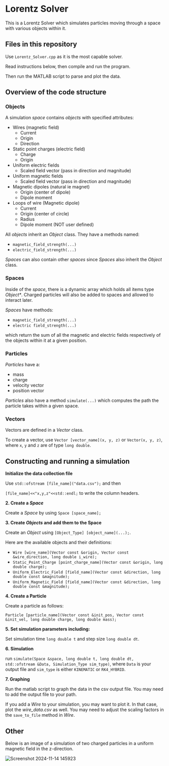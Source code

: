 # Lorentz Solver

This is a Lorentz Solver which simulates particles moving through a space with various objects within it. 

## Files in this repository

Use `Lorentz_Solver.cpp` as it is the most capable solver.

Read instructions below, then compile and run the program.

Then run the MATLAB script to parse and plot the data.

## Overview of the code structure

### **Objects**

A simulation _space_ contains _objects_ with specified attributes:
- Wires (magnetic field)
  - Current 
  - Origin
  - Direction
- Static point charges (electric field)
  - Charge
  - Origin
- Uniform electric fields
  - Scaled field vector (pass in direction and magnitude)
- Uniform magnetic fields
  - Scaled field vector (pass in direction and magnitude)
- Magnetic dipoles (natural ie magnet) 
  - Origin (center of dipole)
  - Dipole moment 
- Loops of wire (Magnetic dipole)
   - Current
   - Origin (center of circle)
   - Radius
   - Dipole moment (NOT user defined)


All _objects_ inherit an _Object_ class. They have a methods named:
- `magnetic_field_strength(...)`
- `electric_field_strength(...)`

_Spaces_ can also contain other _spaces_ since _Spaces_ also inherit the _Object_ class.

### **Spaces**

Inside of the _space_, there is a dynamic array which holds all items type _Object*_. 
Charged particles will also be added to spaces and allowed to interact later.

_Spaces_ have methods:
- `magnetic_field_strength(...)`
- `electric field_strength(...)`
  
which return the sum of all the magnetic and electric fields respectively of the objects within it at a given position.

### **Particles**

_Particles_ have a:   
- mass
- charge
- velocity vector
- position vector

_Particles_ also have a method `simulate(...)` which computes the path the particle takes within a given space. 

### Vectors

Vectors are defined in a _Vector_ class.

To create a vector, use `Vector [vector_name](x, y, z)` or `Vector(x, y, z)`, where `x`, `y` and `z` are of type `long double`.

## Constructing and running a simulation

**Initialize the data collection file**

Use `std::ofstream [file_name]("data.csv");` and then

`[file_name]<<"x,y,z"<<std::endl;` to write the column headers.

**2. Create a _Space_**
  
Create a _Space_ by using `Space [space_name];`

**3. Create _Objects_ and add them to the Space**

Create an _Object_ using `[Object_Type] [object_name](...);`.

Here are the available objects and their definitions:

- `Wire [wire_name](Vector const &origin, Vector const &wire_direction, long double i_wire);`
- `Static_Point_Charge [point_charge_name](Vector const &origin, long double charge);`
- `Uniform_Electric_Field [field_name](Vector const &direction, long double const &magnitude);`
- `Uniform_Magnetic_Field [field_name](Vector const &direction, long double const &magnitude);`
 
**4. Create a Particle**

Create a particle as follows:

`Particle [particle_name](Vector const &init_pos, Vector const &init_vel, long double charge, long double mass);`

**5. Set simulation parameters including:**

Set simulation time `long double t` and step size `long double dt`.

**6. Simulation**

run `simulate(Space &space, long double t, long double dt, std::ofstream &Data, Simulation_Type sim_type)`, where `Data` is your output file and `sim_type` is either `KINEMATIC` or `RK4_HYBRID`.

**7. Graphing**

Run the matlab script to graph the data in the csv output file. You may need to add the output file to your path. 

If you add a _Wire_ to your simulation, you may want to plot it. In that case, plot the _wire_data.csv_ as well. You may need to adjust the scaling factors in the `save_to_file` method in _Wire_.

## Other
Below is an image of a simulation of two charged particles in a uniform magnetic field in the z-direction.

![Screenshot 2024-11-14 145923](https://github.com/user-attachments/assets/6f2a0060-970b-4c92-913d-30f6483274c4)
